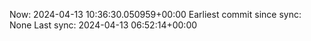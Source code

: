 Now: 2024-04-13 10:36:30.050959+00:00 Earliest commit since sync: None Last sync: 2024-04-13 06:52:14+00:00
